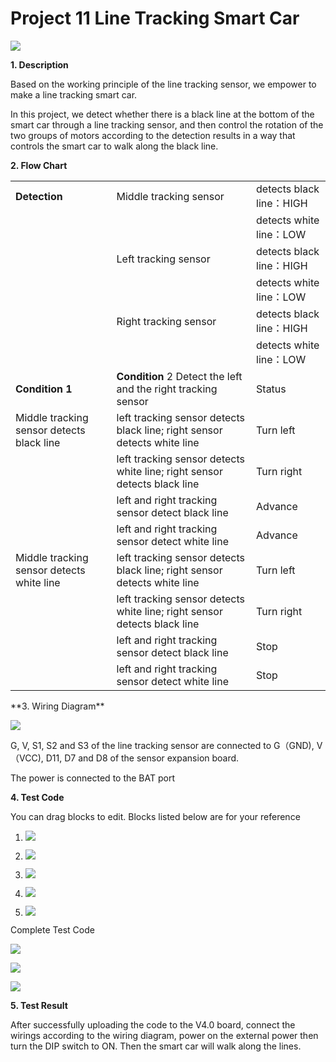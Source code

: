 # Project 11 Line Tracking Smart Car

![](/media/eff7a15e697e8b78bde391f806ea024d.png)

**1. Description**

Based on the working principle of the line tracking sensor, we empower to make a line tracking smart car.

In this project, we detect whether there is a black line at the bottom of the smart car through a line tracking sensor, and then control the rotation of the two groups of motors according to the detection results in a way that controls the smart car to walk along the black line. 

**2. Flow Chart**

<table>
<tbody>
<tr class="odd">
<td><strong>Detection</strong></td>
<td>Middle tracking sensor</td>
<td>detects black line：HIGH</td>
</tr>
<tr class="even">
<td></td>
<td></td>
<td>detects white line：LOW</td>
</tr>
<tr class="odd">
<td></td>
<td>Left tracking sensor</td>
<td>detects black line：HIGH</td>
</tr>
<tr class="even">
<td></td>
<td></td>
<td>detects white line：LOW</td>
</tr>
<tr class="odd">
<td></td>
<td>Right tracking sensor</td>
<td>detects black line：HIGH</td>
</tr>
<tr class="even">
<td></td>
<td></td>
<td>detects white line：LOW</td>
</tr>
<tr class="odd">
<td><strong>Condition 1</strong></td>
<td><strong>Condition</strong> 2 Detect the left and the right tracking sensor</td>
<td>Status</td>
</tr>
<tr class="even">
<td>Middle tracking sensor detects black line</td>
<td>left tracking sensor detects black line; right sensor detects white line</td>
<td>Turn left</td>
</tr>
<tr class="odd">
<td></td>
<td>left tracking sensor detects white line; right sensor detects black line</td>
<td>Turn right</td>
</tr>
<tr class="even">
<td></td>
<td>left and right tracking sensor detect black line</td>
<td>Advance</td>
</tr>
<tr class="odd">
<td></td>
<td>left and right tracking sensor detect white line</td>
<td>Advance</td>
</tr>
<tr class="even">
<td>Middle tracking sensor detects white line</td>
<td>left tracking sensor detects black line; right sensor detects white line</td>
<td>Turn left</td>
</tr>
<tr class="odd">
<td></td>
<td>left tracking sensor detects white line; right sensor detects black line</td>
<td>Turn right</td>
</tr>
<tr class="even">
<td></td>
<td>left and right tracking sensor detect black line</td>
<td>Stop</td>
</tr>
<tr class="odd">
<td></td>
<td>left and right tracking sensor detect white line</td>
<td>Stop</td>
</tr>
</tbody>
</table>
**3. Wiring Diagram**

![](/media/88422b5f1464ad447e28ccbb8c39a8d4.png)

G, V, S1, S2 and S3 of the line tracking sensor are connected to G（GND), V（VCC), D11, D7 and D8 of the sensor expansion board.

The power is connected to the BAT port

**4. Test Code**

You can drag blocks to edit. Blocks listed below are for your reference

1.  ![](/media/8de1b04be1ba147dd242c66bddeacacc.png)

2.  ![](/media/e4033e0b7378d3c8b30a40b9d4d2aa36.png)

3.  ![](/media/5091e131d3b5c2f217fbf82e6a4ad079.png)

4.  ![](/media/5aa8407b0ed182b18f227c8e1ec9a0b4.png)

5.  ![](/media/fec93c7b8b089de709fd50575931519c.png)

Complete Test Code

![](/media/9290b200fe56d3b00574a52e803c4cbf.png)

![](/media/1dc3a946cf6a26057317c29229cf1233.png)

![](/media/abd0d4efc97cc05c7a1eb843ffb1ed92.png)

**5. Test Result**

After successfully uploading the code to the V4.0 board, connect the wirings according to the wiring diagram, power on the external power then turn the DIP switch to ON. Then the smart car will walk along the lines.
